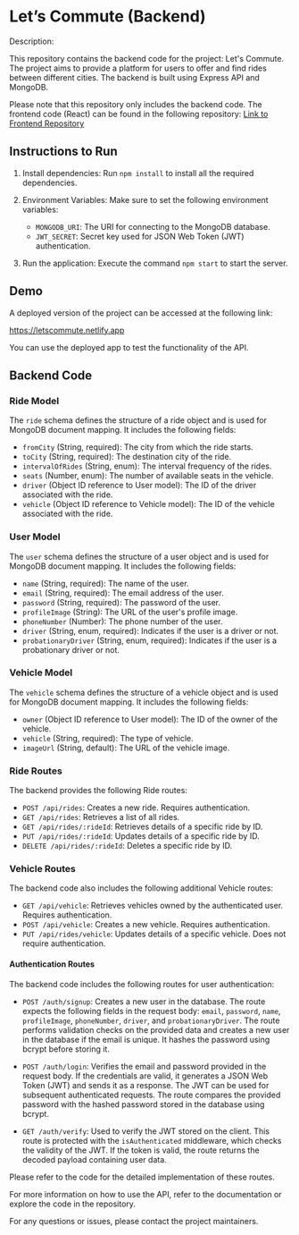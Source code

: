 # Let’s Commute (Backend)

Description:

This repository contains the backend code for the project: Let's Commute. The project aims to provide a platform for users to offer and find rides between different cities. The backend is built using Express API and MongoDB.

Please note that this repository only includes the backend code. The frontend code (React) can be found in the following repository: [Link to Frontend Repository](https://github.com/calicocode/letscommute-client)

## Instructions to Run

1. Install dependencies: Run `npm install` to install all the required dependencies.

2. Environment Variables: Make sure to set the following environment variables:
   - `MONGODB_URI`: The URI for connecting to the MongoDB database.
   - `JWT_SECRET`: Secret key used for JSON Web Token (JWT) authentication.

3. Run the application: Execute the command `npm start` to start the server.

## Demo

A deployed version of the project can be accessed at the following link:

https://letscommute.netlify.app

You can use the deployed app to test the functionality of the API.

## Backend Code

### Ride Model

The `ride` schema defines the structure of a ride object and is used for MongoDB document mapping. It includes the following fields:

- `fromCity` (String, required): The city from which the ride starts.
- `toCity` (String, required): The destination city of the ride.
- `intervalOfRides` (String, enum): The interval frequency of the rides.
- `seats` (Number, enum): The number of available seats in the vehicle.
- `driver` (Object ID reference to User model): The ID of the driver associated with the ride.
- `vehicle` (Object ID reference to Vehicle model): The ID of the vehicle associated with the ride.

### User Model

The `user` schema defines the structure of a user object and is used for MongoDB document mapping. It includes the following fields:

- `name` (String, required): The name of the user.
- `email` (String, required): The email address of the user.
- `password` (String, required): The password of the user.
- `profileImage` (String): The URL of the user's profile image.
- `phoneNumber` (Number): The phone number of the user.
- `driver` (String, enum, required): Indicates if the user is a driver or not.
- `probationaryDriver` (String, enum, required): Indicates if the user is a probationary driver or not.

### Vehicle Model

The `vehicle` schema defines the structure of a vehicle object and is used for MongoDB document mapping. It includes the following fields:

- `owner` (Object ID reference to User model): The ID of the owner of the vehicle.
- `vehicle` (String, required): The type of vehicle.
- `imageUrl` (String, default): The URL of the vehicle image.

### Ride Routes

The backend provides the following Ride routes:

- `POST /api/rides`: Creates a new ride. Requires authentication.
- `GET /api/rides`: Retrieves a list of all rides.
- `GET /api/rides/:rideId`: Retrieves details of a specific ride by ID.
- `PUT /api/rides/:rideId`: Updates details of a specific ride by ID.
- `DELETE /api/rides/:rideId`: Deletes a specific ride by ID.

### Vehicle Routes


The backend code also includes the following additional Vehicle routes:

- `GET /api/vehicle`: Retrieves vehicles owned by the authenticated user. Requires authentication.
- `POST /api/vehicle`: Creates a new vehicle. Requires authentication.
- `PUT /api/rides/vehicle`: Updates details of a specific vehicle. Does not require authentication.


#### Authentication Routes

The backend code includes the following routes for user authentication:

- `POST /auth/signup`: Creates a new user in the database. The route expects the following fields in the request body: `email`, `password`, `name`, `profileImage`, `phoneNumber`, `driver`, and `probationaryDriver`. The route performs validation checks on the provided data and creates a new user in the database if the email is unique. It hashes the password using bcrypt before storing it.

- `POST /auth/login`: Verifies the email and password provided in the request body. If the credentials are valid, it generates a JSON Web Token (JWT) and sends it as a response. The JWT can be used for subsequent authenticated requests. The route compares the provided password with the hashed password stored in the database using bcrypt.

- `GET /auth/verify`: Used to verify the JWT stored on the client. This route is protected with the `isAuthenticated` middleware, which checks the validity of the JWT. If the token is valid, the route returns the decoded payload containing user data.

Please refer to the code for the detailed implementation of these routes.

For more information on how to use the API, refer to the documentation or explore the code in the repository.

For any questions or issues, please contact the project maintainers.
